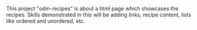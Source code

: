 This project "odin-recipes" is about a html page which showcases the recipes. Skills demonstrated in this will be adding links, recipe content, lists like ordered and unordered, etc.